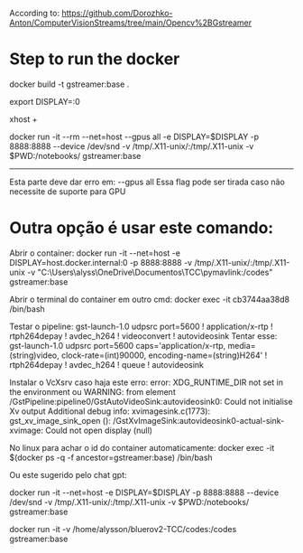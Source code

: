 According to: https://github.com/Dorozhko-Anton/ComputerVisionStreams/tree/main/Opencv%2BGstreamer

# Step to run the docker
docker build -t gstreamer:base .

export DISPLAY=:0

xhost +

docker run -it --rm --net=host --gpus all -e DISPLAY=$DISPLAY -p 8888:8888 --device /dev/snd -v /tmp/.X11-unix/:/tmp/.X11-unix -v $PWD:/notebooks/ gstreamer:base
_________________
Esta parte deve dar erro em: --gpus all
Essa flag pode ser tirada caso não necessite de suporte para GPU

# Outra opção é usar este comando:

Abrir o container: docker run -it --net=host -e DISPLAY=host.docker.internal:0 -p 8888:8888 -v /tmp/.X11-unix/:/tmp/.X11-unix -v "C:\Users\alyss\OneDrive\Documentos\TCC\pymavlink:/codes" gstreamer:base

Abrir o terminal do container em outro cmd: docker exec -it cb3744aa38d8 /bin/bash

Testar o pipeline: gst-launch-1.0 udpsrc port=5600 ! application/x-rtp ! rtph264depay ! avdec_h264 ! videoconvert ! autovideosink
Tentar esse: gst-launch-1.0 udpsrc port=5600 caps='application/x-rtp, media=(string)video, clock-rate=(int)90000, encoding-name=(string)H264' ! rtph264depay ! avdec_h264 ! queue ! autovideosink


Instalar o VcXsrv caso haja este erro: error: XDG_RUNTIME_DIR not set in the environment ou WARNING: from element /GstPipeline:pipeline0/GstAutoVideoSink:autovideosink0: Could not initialise Xv output
Additional debug info:
xvimagesink.c(1773): gst_xv_image_sink_open (): /GstXvImageSink:autovideosink0-actual-sink-xvimage:
Could not open display (null)

No linux para achar o id do container automaticamente: docker exec -it $(docker ps -q -f ancestor=gstreamer:base) /bin/bash

Ou este sugerido pelo chat gpt:

docker run -it --net=host -e DISPLAY=$DISPLAY -p 8888:8888 --device /dev/snd -v /tmp/.X11-unix/:/tmp/.X11-unix -v $PWD:/notebooks/ gstreamer:base


docker run -it -v /home/alysson/bluerov2-TCC/codes:/codes gstreamer:base

